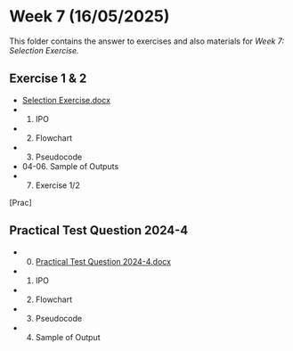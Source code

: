 # Week 7 (16/05/2025)

This folder contains the answer to exercises and also materials for *Week 7: Selection Exercise.*

## Exercise 1 & 2
 - [Selection Exercise.docx](https://github.com/shahxvi/uitm-cdcs110/blob/sem1/CSC121/W7%20Selection%20Exercise/Selection%20Exercise.docx)
 - 01. IPO
 - 02. Flowchart
 - 03. Pseudocode
 - 04-06. Sample of Outputs
 - 07. Exercise 1/2

[Prac]

## Practical Test Question 2024-4
  - 00. [Practical Test Question 2024-4.docx]()
  - 01. IPO
  - 02. Flowchart
  - 03. Pseudocode
  - 04. Sample of Output